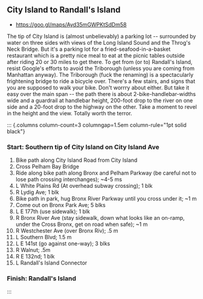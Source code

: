 
## City Island to Randall's Island
- https://goo.gl/maps/Ayd35mGWPKtSdDm58

The tip of City Island is (almost unbelievably) a parking lot -- surrounded by water on three sides with views of the Long Island Sound and the Throg's Neck Bridge. But it's a parking lot for a fried-seafood-in-a-basket restaurant which is a pretty nice meal to eat at the picnic tables outside after riding 20 or 30 miles to get there. To get from (or to) Randall's Island, resist Google's efforts to avoid the Triborough (unless you are coming from Manhattan anyway). The Triborough (fuck the renaming) is a spectacularly frightening bridge to ride a bicycle over. There's a few stairs, and signs that you are supposed to walk your bike. Don't worrry about either. But take it easy over the main span -- the path there is about 2-bike-handlebar-widths wide and a guardrail at handlebar height,  200-foot drop to the river on one side and a 20-foot drop to the highway on the other. Take a moment to revel in the height and the view. Totally worth the terror.

::: {.columns column-count=3 columngap=1.5em column-rule="1pt solid black"}

### Start: Southern tip of City Island on City Island Ave

1. Bike path along City Island Road from City Island
2. Cross Pelham Bay Bridge
3. Ride along bike path along Bronx and Pelham Parkway (be careful not to lose path crossing interchanges); ~4-5 ms
4. L White Plains Rd (At overhead subway crossing); 1 blk
5. R Lydig Ave; 1 blk
6. Bike path in park, hug Bronx River Parkway until you cross under it; ~1 m
7. Come out on Bronx Park Ave; 5 blks
8. L E 177th (use sidewalk); 1 blk 
9. R Bronx River Ave (stay sidewalk, down what looks like an on-ramp, under the Cross Bronx, get on road when safe); ~1 m
10. R Westchester Ave (over Bronx Riv); .5 m
11. L Southern Blvd; 1.5 m
12. L E 141st (go against one-way); 3 blks
13. R Walnut; .5m
14. R E 132nd; 1 blk
15. L Randall's Island Connector

### Finish: Randall's Island


:::


